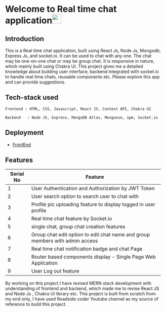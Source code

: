 # Welcome to Real time chat application<img src="https://raw.githubusercontent.com/MartinHeinz/MartinHeinz/master/wave.gif" width="30px">

## Introduction 

This is a Real time chat application, built using React Js, Node Js, Mongodb, Express Js, and socket.io. It can be used to chat with any one.
The chat may be one-on-one chat or may be group chat. It is responsive in nature, which mainly built using Chakra UI. This project gives me a detailed knowledge about building user interface, backend integrated with socket.io to handle reat time chats, reusable components etc. Please explore this app and can provide suggestions. 
   
 ##  Tech-stack used
  
   ```
   Frontend : HTML, CSS, Javascript, React JS, Context API, Chakra UI
   
   Backend   : Node JS, Express, MongoDB Atlas, Mongoose, npm, Socket.io
   ```
   
   
## Deployment

 - [FrontEnd](https://react-chat-application-ebon.vercel.app/)
 
 ## Features

 | Serial No            | Feature                                                            |
| ----------------- | ------------------------------------------------------------------ |
| 1 | User Authentication and Authorization by JWT Token |
| 2 | User search option to search user to chat with |
| 3 | Profile pic uploading feature to display logged in user profile |
| 4 | Real time chat feature by Socket.io |
| 5 | single chat, group chat creation features|
| 6 | Group chat edit option to edit chat name and group members with admin access |
| 7 | Real time chat notification badge and chat Page|
| 8 | Router based components display - Single Page Web Application |
| 9 | User Log out feature |

By working on this project I have revised MERN stack development with understanding of frontend and backend, which made me to revise React JS and Node Js , Chakra UI library etc. This project is built from scratch from my end only, I have used Roadside coder Youtube channel as my source of reference to build this project.


